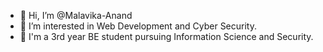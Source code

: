 - 👋 Hi, I’m @Malavika-Anand
- 👀 I’m interested in Web Development and Cyber Security.
- 🌱 I'm a 3rd year BE student pursuing Information Science and Security.


<!---
Malavika-Anand/Malavika-Anand is a ✨ special ✨ repository because its `README.md` (this file) appears on your GitHub profile.
You can click the Preview link to take a look at your changes.
--->
